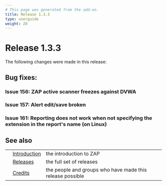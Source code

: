 ```yaml
---
# This page was generated from the add-on.
title: Release 1.3.3
type: userguide
weight: 28
---
```


# Release 1.3.3


The following changes were made in this release:

## Bug fixes:

### Issue 156: ZAP active scanner freezes against DVWA

### Issue 157: Alert edit/save broken

### Issue 161: Reporting does not work when not specifying the extension in the report's name (on Linux)

## See also

|   |                                     |                                                           |
|---|-------------------------------------|-----------------------------------------------------------|
|   | [Introduction](/docs/desktop/)      | the introduction to ZAP                                   |
|   | [Releases](/docs/desktop/releases/) | the full set of releases                                  |
|   | [Credits](/docs/desktop/credits/)   | the people and groups who have made this release possible |
